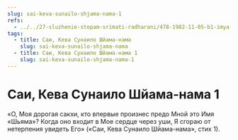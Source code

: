 ```yaml
---
slug: sai-keva-sunailo-shjama-nama-1
refs:
  - ../../27-sluzhenie-stopam-srimati-radharani/478-1982-11-05-b1-imya-krishny-plenyaet-serdtse-cherez-sluh-chuvstva-radharani-v-poezii-chandidasa.md
tags:
  - title: Саи, Кева Сунаило Шйама-нама
    slug: sai-keva-sunailo-shjama-nama
  - title: Саи, Кева Сунаило Шйама-нама 1
    slug: sai-keva-sunailo-shjama-nama-1
---
```


# Саи, Кева Сунаило Шйама-нама 1

«О, Моя дорогая сакхи, кто впервые произнес предо Мной это Имя «Шьяма»? Когда оно входит в Мое сердце через уши, Я сгораю от нетерпения увидеть Его» («Саи, Кева Сунаило Шйама-нама», стих 1).
